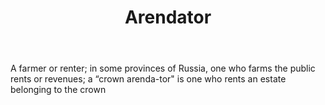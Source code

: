 ---
title: Arendator
letter: A
permalink: "/definitions/arendator.html"
body: A farmer or renter; in some provinces of Russia, one who farms the public rents
  or revenues; a “crown arenda-tor" is one who rents an estate belonging to the crown
published_at: '2018-07-07'
layout: post
---